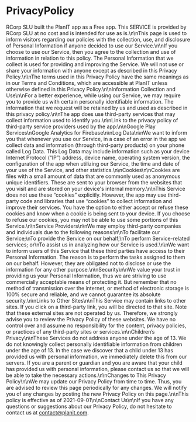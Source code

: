 # PrivacyPolicy

RCorp SLU built the PlanIT app as a Free app. This SERVICE is provided by RCorp SLU at no cost and is intended for use as is.\n\nThis page is used to inform visitors regarding our policies with the collection, use, and disclosure of Personal Information if anyone decided to use our Service.\n\nIf you choose to use our Service, then you agree to the collection and use of information in relation to this policy. The Personal Information that we collect is used for providing and improving the Service. We will not use or share your information with anyone except as described in this Privacy Policy.\n\nThe terms used in this Privacy Policy have the same meanings as in our Terms and Conditions, which are accessible at PlanIT unless otherwise defined in this Privacy Policy.\n\nInformation Collection and Use\n\nFor a better experience, while using our Service, we may require you to provide us with certain personally identifiable information. The information that we request will be retained by us and used as described in this privacy policy.\n\nThe app does use third-party services that may collect information used to identify you.\n\nLink to the privacy policy of third-party service providers used by the app:\n\nGoogle Play Services\nGoogle Analytics for Firebase\n\nLog Data\n\nWe want to inform you that whenever you use our Service, in a case of an error in the app we collect data and information (through third-party products) on your phone called Log Data. This Log Data may include information such as your device Internet Protocol (“IP”) address, device name, operating system version, the configuration of the app when utilizing our Service, the time and date of your use of the Service, and other statistics.\n\nCookies\n\nCookies are files with a small amount of data that are commonly used as anonymous unique identifiers. These are sent to your browser from the websites that you visit and are stored on your device's internal memory.\n\nThis Service does not use these “cookies” explicitly. However, the app may use third-party code and libraries that use “cookies” to collect information and improve their services. You have the option to either accept or refuse these cookies and know when a cookie is being sent to your device. If you choose to refuse our cookies, you may not be able to use some portions of this Service.\n\nService Providers\n\nWe may employ third-party companies and individuals due to the following reasons:\n\nTo facilitate our Service;\nTo provide the Service on our behalf;\nTo perform Service-related services; or\nTo assist us in analyzing how our Service is used.\n\nWe want to inform users of this Service that these third parties have access to their Personal Information. The reason is to perform the tasks assigned to them on our behalf. However, they are obligated not to disclose or use the information for any other purpose.\n\nSecurity\n\nWe value your trust in providing us your Personal Information, thus we are striving to use commercially acceptable means of protecting it. But remember that no method of transmission over the internet, or method of electronic storage is 100% secure and reliable, and we cannot guarantee its absolute security.\n\nLinks to Other Sites\n\nThis Service may contain links to other sites. If you click on a third-party link, you will be directed to that site. Note that these external sites are not operated by us. Therefore, we strongly advise you to review the Privacy Policy of these websites. We have no control over and assume no responsibility for the content, privacy policies, or practices of any third-party sites or services.\n\nChildren’s Privacy\n\nThese Services do not address anyone under the age of 13. We do not knowingly collect personally identifiable information from children under the age of 13. In the case we discover that a child under 13 has provided us with personal information, we immediately delete this from our servers. If you are a parent or guardian and you are aware that your child has provided us with personal information, please contact us so that we will be able to take the necessary actions.\n\nChanges to This Privacy Policy\n\nWe may update our Privacy Policy from time to time. Thus, you are advised to review this page periodically for any changes. We will notify you of any changes by posting the new Privacy Policy on this page.\n\nThis policy is effective as of 2021-09-01\n\nContact Us\n\nIf you have any questions or suggestions about our Privacy Policy, do not hesitate to contact us at contact@planit.com.
